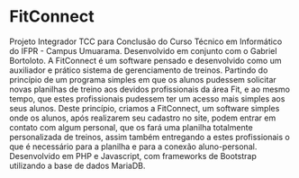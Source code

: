 # FitConnect

Projeto Integrador TCC para Conclusão do Curso Técnico em Informático do IFPR - Campus Umuarama. Desenvolvido em conjunto com o Gabriel Bortoloto.
 A FitConnect é um software pensado e desenvolvido como um auxiliador e prático 
sistema de gerenciamento de treinos. Partindo do princípio de um programa simples em que 
os alunos pudessem solicitar novas planilhas de treino aos devidos profissionais da área Fit, 
e ao mesmo tempo, que estes profissionais pudessem ter um acesso mais simples aos seus 
alunos. Deste princípio, criamos a FitConnect, um software simples onde os alunos, após 
realizarem seu cadastro no site, podem entrar em contato com algum personal, que os fará 
uma planilha totalmente personalizada de treinos, assim também entregando a estes 
profissionais o que é necessário para a planilha e para a conexão aluno-personal.
Desenvolvido em PHP e Javascript, com frameworks de Bootstrap utilizando a base de dados MariaDB.
